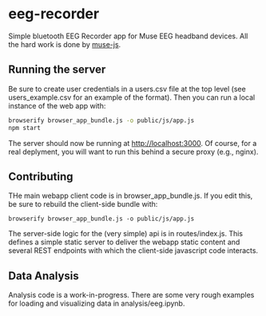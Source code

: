 # eeg-recorder
Simple bluetooth EEG Recorder app for Muse EEG headband devices. All the hard work is done by [muse-js](https://github.com/urish/muse-js). 

## Running the server 

Be sure to create user credentials in a users.csv file at the top level (see users_example.csv for an example of the format). Then you can run a local instance of the web app with:

```bash
browserify browser_app_bundle.js -o public/js/app.js
npm start
```
The server should now be running at [http://localhost:3000](http://localhost:3000). Of course, for a real deplyment, you will want to run this behind a secure proxy (e.g., nginx).

## Contributing

THe main webapp client code is in browser_app_bundle.js. If you edit this, be sure to rebuild the client-side bundle with: 

```
browserify browser_app_bundle.js -o public/js/app.js
```

The server-side logic for the (very simple) api is in routes/index.js. This defines a simple static server to deliver the webapp static content and several REST endpoints with which the client-side javascript code interacts.

## Data Analysis
Analysis code is a work-in-progress. There are some very rough examples for loading and visualizing data in analysis/eeg.ipynb. 

